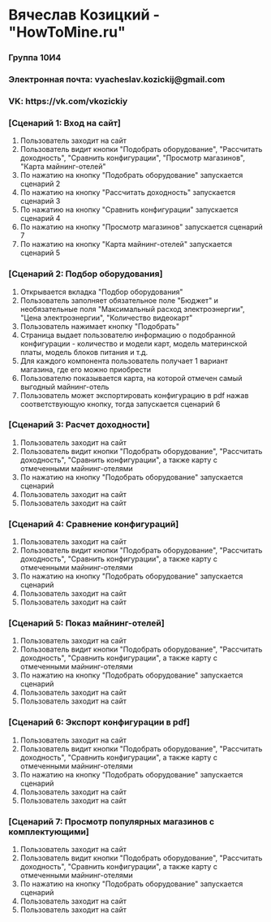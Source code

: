 <h1>Вячеслав Козицкий - "HowToMine.ru"</h1>
<h3>Группа 10И4</h3>
<h3>Электронная почта: vyacheslav.kozickij@gmail.com</h3>
<h3>VK: https://vk.com/vkozickiy</h3>

<h3> [Сценарий 1: Вход на сайт] </h3>
<ol>
  <li>Пользователь заходит на сайт</li>
  <li>Пользователь видит кнопки "Подобрать оборудование", "Рассчитать доходность", "Сравнить конфигурации", "Просмотр магазинов", "Карта майнинг-отелей"</li>
  <li>По нажатию на кнопку "Подобрать оборудование" запускается сценарий 2 </li>
  <li>По нажатию на кнопку "Рассчитать доходность" запускается сценарий 3 </li>
  <li>По нажатию на кнопку "Сравнить конфигурации" запускается сценарий 4 </li>
  <li>По нажатию на кнопку "Просмотр магазинов" запускается сценарий 7 </li>
  <li>По нажатию на кнопку "Карта майнинг-отелей" запускается сценарий 5 </li>
</ol>

<h3> [Сценарий 2: Подбор оборудования] </h3>
<ol>
  <li>Открывается вкладка "Подбор оборудования" </li>
  <li>Пользователь заполняет обязательное поле "Бюджет" и необязательные поля "Максимальный расход электроэнергии", "Цена электроэнергии", "Количество видеокарт"</li>
  <li>Пользователь нажимает кнопку "Подобрать"</li>
  <li>Страница выдает пользователю информацию о подобранной конфигурации - количество и модели карт, модель материнской платы, модель блоков питания и т.д.</li>
  <li>Для каждого компонента пользователь получает 1 вариант магазина, где его можно приобрести </li>
  <li>Пользователю показывается карта, на которой отмечен самый выгодный майнинг-отель </li>
  <li>Пользователь может экспортировать конфигурацию в pdf нажав соответствующую кнопку, тогда запускается сценарий 6 </li>
</ol>

<h3> [Сценарий 3: Расчет доходности] </h3>
<ol>
  <li>Пользователь заходит на сайт</li>
  <li>Пользователь видит кнопки "Подобрать оборудование", "Рассчитать доходность", "Сравнить конфигурации", а также карту с отмеченными майнинг-отелями</li>
  <li>По нажатию на кнопку "Подобрать оборудование" запускается сценарий  </li>
  <li>Пользователь заходит на сайт</li>
  <li>Пользователь заходит на сайт</li>
</ol>

<h3> [Сценарий 4: Сравнение конфигураций] </h3>
<ol>
  <li>Пользователь заходит на сайт</li>
  <li>Пользователь видит кнопки "Подобрать оборудование", "Рассчитать доходность", "Сравнить конфигурации", а также карту с отмеченными майнинг-отелями</li>
  <li>По нажатию на кнопку "Подобрать оборудование" запускается сценарий  </li>
  <li>Пользователь заходит на сайт</li>
  <li>Пользователь заходит на сайт</li>
</ol>

<h3> [Сценарий 5: Показ майнинг-отелей] </h3>
<ol>
  <li>Пользователь заходит на сайт</li>
  <li>Пользователь видит кнопки "Подобрать оборудование", "Рассчитать доходность", "Сравнить конфигурации", а также карту с отмеченными майнинг-отелями</li>
  <li>По нажатию на кнопку "Подобрать оборудование" запускается сценарий  </li>
  <li>Пользователь заходит на сайт</li>
  <li>Пользователь заходит на сайт</li>
</ol>

<h3> [Сценарий 6: Экспорт конфигурации в pdf] </h3>
<ol>
  <li>Пользователь заходит на сайт</li>
  <li>Пользователь видит кнопки "Подобрать оборудование", "Рассчитать доходность", "Сравнить конфигурации", а также карту с отмеченными майнинг-отелями</li>
  <li>По нажатию на кнопку "Подобрать оборудование" запускается сценарий  </li>
  <li>Пользователь заходит на сайт</li>
  <li>Пользователь заходит на сайт</li>
</ol>

<h3> [Сценарий 7: Просмотр популярных магазинов с комплектующими] </h3>
<ol>
  <li>Пользователь заходит на сайт</li>
  <li>Пользователь видит кнопки "Подобрать оборудование", "Рассчитать доходность", "Сравнить конфигурации", а также карту с отмеченными майнинг-отелями</li>
  <li>По нажатию на кнопку "Подобрать оборудование" запускается сценарий  </li>
  <li>Пользователь заходит на сайт</li>
  <li>Пользователь заходит на сайт</li>
</ol>
